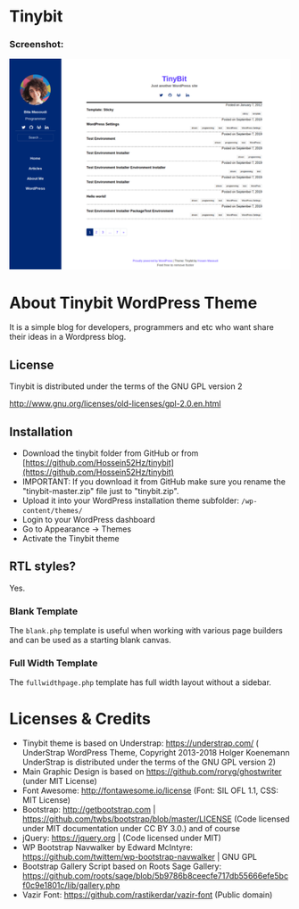 # Tinybit

### Screenshot:
![Screenshot](screenshot.png)

# About Tinybit WordPress Theme

It is a simple blog for developers, programmers and etc who want share their ideas in a Wordpress blog.

## License
Tinybit is distributed under the terms of the GNU GPL version 2

http://www.gnu.org/licenses/old-licenses/gpl-2.0.en.html



## Installation

- Download the tinybit folder from GitHub or from [https://github.com/Hossein52Hz/tinybit](https://github.com/Hossein52Hz/tinybit)
- IMPORTANT: If you download it from GitHub make sure you rename the "tinybit-master.zip" file just to "tinybit.zip".
- Upload it into your WordPress installation theme subfolder: `/wp-content/themes/`
- Login to your WordPress dashboard
- Go to Appearance → Themes
- Activate the Tinybit theme

## RTL styles?
Yes.


### Blank Template

The `blank.php` template is useful when working with various page builders and can be used as a starting blank canvas.

### Full Width Template

The `fullwidthpage.php` template has full width layout without a sidebar.

Licenses & Credits
=
- Tinybit theme is based on Understrap: https://understrap.com/ (
UnderStrap WordPress Theme, Copyright 2013-2018 Holger Koenemann UnderStrap is distributed under the terms of the GNU GPL version 2)
- Main Graphic Design is based on https://github.com/roryg/ghostwriter (under MIT License)
- Font Awesome: http://fontawesome.io/license (Font: SIL OFL 1.1, CSS: MIT License)
- Bootstrap: http://getbootstrap.com | https://github.com/twbs/bootstrap/blob/master/LICENSE (Code licensed under MIT documentation under CC BY 3.0.)
and of course
- jQuery: https://jquery.org | (Code licensed under MIT)
- WP Bootstrap Navwalker by Edward McIntyre: https://github.com/twittem/wp-bootstrap-navwalker | GNU GPL
- Bootstrap Gallery Script based on Roots Sage Gallery: https://github.com/roots/sage/blob/5b9786b8ceecfe717db55666efe5bcf0c9e1801c/lib/gallery.php
- Vazir Font: https://github.com/rastikerdar/vazir-font (Public domain)
